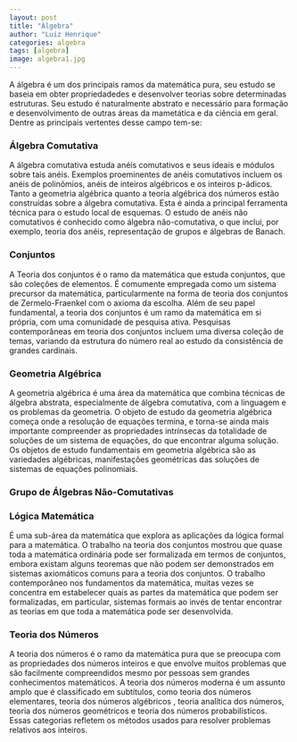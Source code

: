 ```yaml
---
layout: post
title: "Álgebra"
author: "Luiz Henrique"
categories: algebra
tags: [algebra]
image: algebra1.jpg
---
```


A álgebra é um dos principais ramos da matemática pura, seu estudo se baseia em obter propriedadedes e desenvolver teorias sobre determinadas estruturas. Seu estudo é naturalmente abstrato e necessário para formação e desenvolvimento de outras áreas da mametática e da ciência em geral. Dentre as principais vertentes desse campo tem-se:

### Álgebra Comutativa

A álgebra comutativa estuda anéis comutativos e seus ideais e módulos sobre tais anéis. Exemplos proeminentes de anéis comutativos incluem os anéis de polinômios, anéis de inteiros algébricos e os inteiros p-ádicos.
Tanto a geometria algébrica quanto a teoria algébrica dos números estão construídas sobre a álgebra comutativa. Esta é ainda a principal ferramenta técnica para o estudo local de esquemas.
O estudo de anéis não comutativos é conhecido como álgebra não-comutativa, o que inclui, por exemplo, teoria dos anéis, representação de grupos e álgebras de Banach.

### Conjuntos

A Teoria dos conjuntos é o ramo da matemática que estuda conjuntos, que são coleções de elementos. É comumente empregada como um sistema precursor da matemática, particularmente na forma de teoria dos conjuntos de Zermelo-Fraenkel com o axioma da escolha. Além de seu papel fundamental, a teoria dos conjuntos é um ramo da matemática em si própria, com uma comunidade de pesquisa ativa. Pesquisas contemporâneas em teoria dos conjuntos incluem uma diversa coleção de temas, variando da estrutura do número real ao estudo da consistência de grandes cardinais.

### Geometria Algébrica

A geometria algébrica é uma área da matemática que combina técnicas de álgebra abstrata, especialmente de álgebra comutativa, com a linguagem e os problemas da geometria.
O objeto de estudo da geometria algébrica começa onde a resolução de equações termina, e torna-se ainda mais importante compreender as propriedades intrínsecas da totalidade de soluções de um sistema de equações, do que encontrar alguma solução. Os objetos de estudo fundamentais em geometria algébrica são as variedades algébricas, manifestações geométricas das soluções de sistemas de equações polinomiais. 

### Grupo de Álgebras Não-Comutativas

### Lógica Matemática

É uma sub-área da matemática que explora as aplicações da lógica formal para a matemática. 
O trabalho na teoria dos conjuntos mostrou que quase toda a matemática ordinária pode ser formalizada em termos de conjuntos, embora existam alguns teoremas que não podem ser demonstrados em sistemas axiomáticos comuns para a teoria dos conjuntos. O trabalho contemporâneo nos fundamentos da matemática, muitas vezes se concentra em estabelecer quais as partes da matemática que podem ser formalizadas, em particular, sistemas formais ao invés de tentar encontrar as teorias em que toda a matemática pode ser desenvolvida.

### Teoria dos Números

A teoria dos números é o ramo da matemática pura que se preocupa com as propriedades dos números inteiros e que envolve muitos problemas que são facilmente compreendidos mesmo por pessoas sem grandes conhecimentos matemáticos.
A teoria dos números moderna é um assunto amplo que é classificado em subtítulos, como teoria dos números elementares, teoria dos números algébricos , teoria analítica dos números, teoria dos números geométricos e teoria dos números probabilísticos. Essas categorias refletem os métodos usados ​​para resolver problemas relativos aos inteiros.
